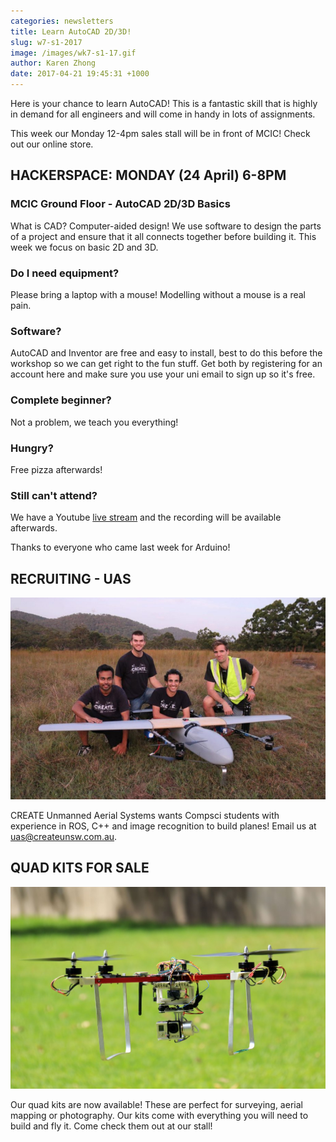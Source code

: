 ```yaml
---
categories: newsletters
title: Learn AutoCAD 2D/3D!
slug: w7-s1-2017
image: /images/wk7-s1-17.gif
author: Karen Zhong
date: 2017-04-21 19:45:31 +1000
---
```


Here is your chance to learn AutoCAD! This is a fantastic skill that is highly in demand for all engineers and will come in handy in lots of assignments.

This week our Monday 12-4pm sales stall will be in front of MCIC! Check out our online store.


## HACKERSPACE: MONDAY (24 April) 6-8PM
### MCIC Ground Floor - AutoCAD 2D/3D Basics

What is CAD? Computer-aided design! We use software to design the parts of a project and ensure that it all connects together before building it. This week we focus on basic 2D and 3D.

### Do I need equipment?
Please bring a laptop with a mouse! Modelling without a mouse is a real pain.

### Software?
AutoCAD and Inventor are free and easy to install, best to do this before the workshop so we can get right to the fun stuff. Get both by registering for an account here and make sure you use your uni email to sign up so it's free.

### Complete beginner?
Not a problem, we teach you everything!

### Hungry?
Free pizza afterwards!

### Still can't attend?
We have a Youtube [live stream](https://www.youtube.com/c/createunsw/live) and the recording will be available afterwards.


Thanks to everyone who came last week for Arduino!




## RECRUITING - UAS

![CREATE UAS](/images/uas.jpeg)

CREATE Unmanned Aerial Systems wants Compsci students with experience in ROS, C++ and image recognition to build planes! Email us at uas@createunsw.com.au.

## QUAD KITS FOR SALE

![Quadcopters](/images/quad.jpg)

Our quad kits are now available! These are perfect for surveying, aerial mapping or photography. Our kits come with everything you will need to build and fly it. Come check them out at our stall!
